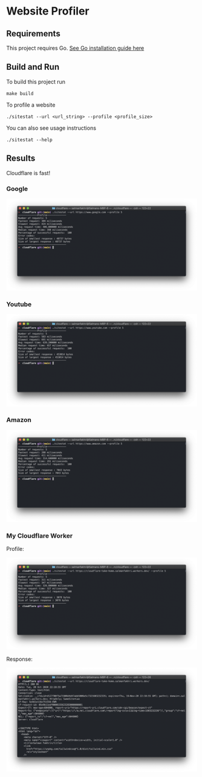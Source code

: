 # Website Profiler

## Requirements

This project requires Go. [See Go installation guide here](https://golang.org/doc/install)

## Build and Run

To build this project run 
```
make build
```

To profile a website 
```
./sitestat --url <url_string> --profile <profile_size>
```

You can also see usage instructions
```
./sitestat --help
```

## Results

Cloudflare is fast!

### Google

![google](https://github.com/Salamander1012/WebsiteProfiler/blob/main/results/google.png)

### Youtube

![youtube](https://github.com/Salamander1012/WebsiteProfiler/blob/main/results/youtube.png)

### Amazon

![amazon](https://github.com/Salamander1012/WebsiteProfiler/blob/main/results/amazon.png)

### My Cloudflare Worker

Profile:

![my_worker_profile](https://github.com/Salamander1012/WebsiteProfiler/blob/main/results/my_worker_profile.png)

Response:

![my_worker_response](https://github.com/Salamander1012/WebsiteProfiler/blob/main/results/my_worker_response.png)